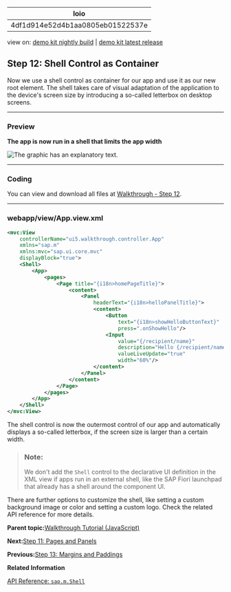 <!-- loio4df1d914e52d4b1aa0805eb01522537e -->

| loio |
| -----|
| 4df1d914e52d4b1aa0805eb01522537e |

<div id="loio">

view on: [demo kit nightly build](https://sdk.openui5.org/nightly/#/topic/4df1d914e52d4b1aa0805eb01522537e) | [demo kit latest release](https://sdk.openui5.org/topic/4df1d914e52d4b1aa0805eb01522537e)</div>

## Step 12: Shell Control as Container

Now we use a shell control as container for our app and use it as our new root element. The shell takes care of visual adaptation of the application to the device's screen size by introducing a so-called letterbox on desktop screens.

***

### Preview

  
  
**The app is now run in a shell that limits the app width**

![The graphic has an explanatory text.](images/loioa1f1b53df7bb4f74958cdf56904c4af4_LowRes.png "The app is now run in a shell that limits the app width")

***

<a name="loio4df1d914e52d4b1aa0805eb01522537e__section_qsr_xp2_syb"/>

### Coding

You can view and download all files at [Walkthrough - Step 12](https://sdk.openui5.org/entity/sap.m.tutorial.walkthrough/sample/sap.m.tutorial.walkthrough.12).

***

<a name="loio4df1d914e52d4b1aa0805eb01522537e__section_rsr_xp2_syb"/>

### webapp/view/App.view.xml

```xml
<mvc:View
	controllerName="ui5.walkthrough.controller.App"
	xmlns="sap.m"
	xmlns:mvc="sap.ui.core.mvc"
	displayBlock="true">
	<Shell>
		<App>
			<pages>
				<Page title="{i18n>homePageTitle}">
					<content>
						<Panel
							headerText="{i18n>helloPanelTitle}">
							<content>
								<Button
									text="{i18n>showHelloButtonText}"
									press=".onShowHello"/>
								<Input
									value="{/recipient/name}"
									description="Hello {/recipient/name}"
									valueLiveUpdate="true"
									width="60%"/>
							</content>
						</Panel>
					</content>
				</Page>
			</pages>
		</App>
	</Shell>
</mvc:View>
```

The shell control is now the outermost control of our app and automatically displays a so-called letterbox, if the screen size is larger than a certain width.

> ### Note:  
> We don't add the `Shell` control to the declarative UI definition in the XML view if apps run in an external shell, like the SAP Fiori launchpad that already has a shell around the component UI.

There are further options to customize the shell, like setting a custom background image or color and setting a custom logo. Check the related API reference for more details.

**Parent topic:**[Walkthrough Tutorial \(JavaScript\)](Walkthrough_Tutorial_JavaScript_3da5f4b.md "In this tutorial we will introduce you to all major development paradigms of OpenUI5.")

**Next:**[Step 11: Pages and Panels](Step_11_Pages_and_Panels_3b9d9f8.md "After all the work on the app structure it's time to improve the look of our app. We will use two controls from the sap.m library to add a bit more &quot;bling&quot; to our UI. You will also learn about control aggregations in this step.")

**Previous:**[Step 13: Margins and Paddings](Step_13_Margins_and_Paddings_17b87fb.md "Our app content is still glued to the corners of the letterbox. To fine-tune our layout, we can add margins and paddings to the controls that we added in the previous step.")

**Related Information**  


[API Reference: `sap.m.Shell`](https://sdk.openui5.org/api/sap.m.Shell)

